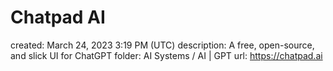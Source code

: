 # Chatpad AI

created: March 24, 2023 3:19 PM (UTC)
description: A free, open-source, and slick UI for ChatGPT
folder: AI Systems / AI | GPT
url: https://chatpad.ai